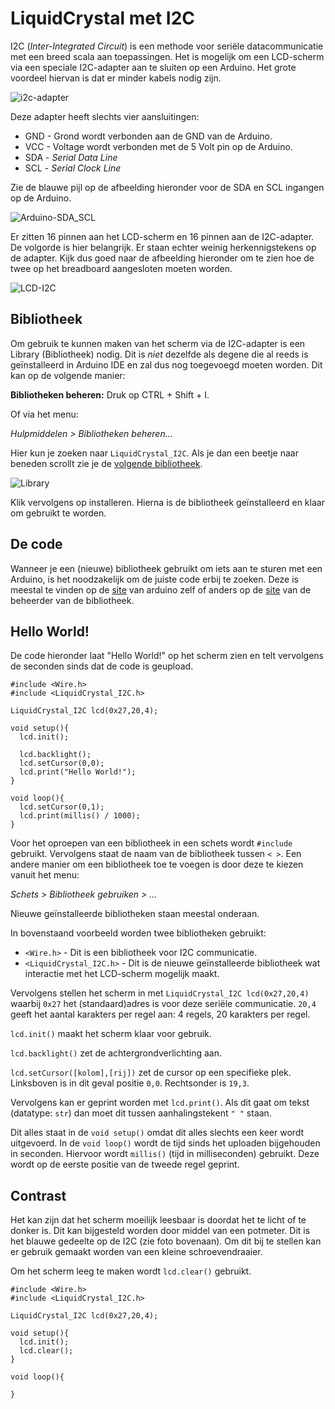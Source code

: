 # LiquidCrystal met I2C

I2C (*Inter-Integrated Circuit*) is een methode voor seriële datacommunicatie met een breed scala aan toepassingen. Het is mogelijk om een LCD-scherm via een speciale I2C-adapter aan te sluiten op een Arduino. Het grote voordeel hiervan is dat er minder kabels nodig zijn. 

![i2c-adapter](../assets/images/I2C.jpg)

Deze adapter heeft slechts vier aansluitingen: 

* GND - Grond wordt verbonden aan de GND van de Arduino.
* VCC - Voltage wordt verbonden met de 5 Volt pin op de Arduino.
* SDA - *Serial Data Line* 
* SCL - *Serial Clock Line*

Zie de blauwe pijl op de afbeelding hieronder voor de SDA en SCL ingangen op de Arduino.

![Arduino-SDA_SCL](../assets/images/SDA_SCL.png)

Er zitten 16 pinnen aan het LCD-scherm en 16 pinnen aan de I2C-adapter. De volgorde is hier belangrijk. Er staan echter weinig herkennigstekens op de adapter. Kijk dus goed naar de afbeelding hieronder om te zien hoe de twee op het breadboard aangesloten moeten worden.

![LCD-I2C](../assets/images/LCD_I2C.jpg)

## Bibliotheek

Om gebruik te kunnen maken van het scherm via de I2C-adapter is een Library (Bibliotheek) nodig. Dit is *niet* dezelfde als degene die al reeds is geïnstalleerd in Arduino IDE en zal dus nog toegevoegd moeten worden. Dit kan op de volgende manier:

**Bibliotheken beheren:** Druk op CTRL + Shift + I.

Of via het menu: 

*Hulpmiddelen > Bibliotheken beheren...*

Hier kun je zoeken naar `LiquidCrystal_I2C`. Als je dan een beetje naar beneden scrollt zie je de [volgende bibliotheek](https://arduino.cc/reference/en/libraries/liquidcrystal-i2c/). 

![Library](../assets/images/Library_I2C.png)

Klik vervolgens op installeren. Hierna is de bibliotheek geïnstalleerd en klaar om gebruikt te worden.

## De code

Wanneer je een (nieuwe) bibliotheek gebruikt om iets aan te sturen met een Arduino, is het noodzakelijk om de juiste code erbij te zoeken. Deze is meestal te vinden op de [site](https://arduino.cc/reference/en/libraries/liquidcrystal-i2c/) van arduino zelf of anders op de [site](https://github.comjohnrickman/LiquidCrystal_I2C) van de beheerder van de bibliotheek.


## Hello World!

De code hieronder laat "Hello World!" op het scherm zien en telt vervolgens de seconden sinds dat de code is geupload. 


```arduino
#include <Wire.h>
#include <LiquidCrystal_I2C.h>

LiquidCrystal_I2C lcd(0x27,20,4);

void setup(){
  lcd.init();

  lcd.backlight();
  lcd.setCursor(0,0);
  lcd.print("Hello World!");
}

void loop(){
  lcd.setCursor(0,1);
  lcd.print(millis() / 1000);
}
```

Voor het oproepen van een bibliotheek in een schets wordt `#include` gebruikt. Vervolgens staat de naam van de bibliotheek tussen `< >`. 
Een andere manier om een bibliotheek toe te voegen is door deze te kiezen vanuit het menu:

*Schets > Bibliotheek gebruiken > ...*

Nieuwe geïnstalleerde bibliotheken staan meestal onderaan. 

In bovenstaand voorbeeld worden twee bibliotheken gebruikt:

* `<Wire.h>` - Dit is een bibliotheek voor I2C communicatie.
* `<LiquidCrystal_I2C.h>` - Dit is de nieuwe geïnstalleerde bibliotheek wat interactie met het LCD-scherm mogelijk maakt.

Vervolgens stellen het scherm in met `LiquidCrystal_I2C lcd(0x27,20,4)` waarbij `0x27` het (standaard)adres is voor deze seriële communicatie. `20,4` geeft het aantal karakters per regel aan: 4 regels, 20 karakters per regel. 

`lcd.init()` maakt het scherm klaar voor gebruik.

`lcd.backlight()` zet de achtergrondverlichting aan.

`lcd.setCursor([kolom],[rij])` zet de cursor op een specifieke plek. Linksboven is in dit geval positie `0,0`. Rechtsonder is `19,3`.

Vervolgens kan er geprint worden met `lcd.print()`. Als dit gaat om tekst (datatype: `str`) dan moet dit tussen aanhalingstekent `" "` staan.

Dit alles staat in de `void setup()` omdat dit alles slechts een keer wordt uitgevoerd. In de `void loop()` wordt de tijd sinds het uploaden bijgehouden in seconden. Hiervoor wordt `millis()` (tijd in milliseconden) gebruikt. Deze wordt op de eerste positie van de tweede regel geprint. 


## Contrast 
Het kan zijn dat het scherm moeilijk leesbaar is doordat het te licht of te donker is. Dit kan bijgesteld worden door middel van een potmeter. Dit is het blauwe gedeelte op de I2C (zie foto bovenaan). Om dit bij te stellen kan er gebruik gemaakt worden van een kleine schroevendraaier.  



Om het scherm leeg te maken wordt `lcd.clear()` gebruikt.

```arduino
#include <Wire.h>
#include <LiquidCrystal_I2C.h>

LiquidCrystal_I2C lcd(0x27,20,4);

void setup(){
  lcd.init();
  lcd.clear();
}

void loop(){

}
```
